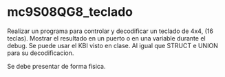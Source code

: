 # mc9S08QG8_teclado
Realizar un programa para controlar y decodificar un teclado de  4x4,   (16  teclas).   Mostrar el resultado en un puerto o en una variable durante el debug.  Se puede usar el KBI visto en clase.  Al igual que STRUCT e UNION para su decodificacion.

Se debe presentar de forma fisica.
